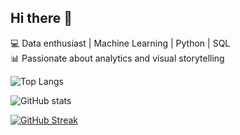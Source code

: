 ## Hi there 👋

💻 Data enthusiast | Machine Learning | Python | SQL  
📊 Passionate about analytics and visual storytelling  

![Top Langs](https://github-readme-stats.vercel.app/api/top-langs/?username=davinaics&layout=compact)

![GitHub stats](https://github-readme-stats.vercel.app/api?username=davinaics&show_icons=true)

[![GitHub Streak](https://streak-stats.demolab.com/?user=davinaics)](https://git.io/streak-stats)
